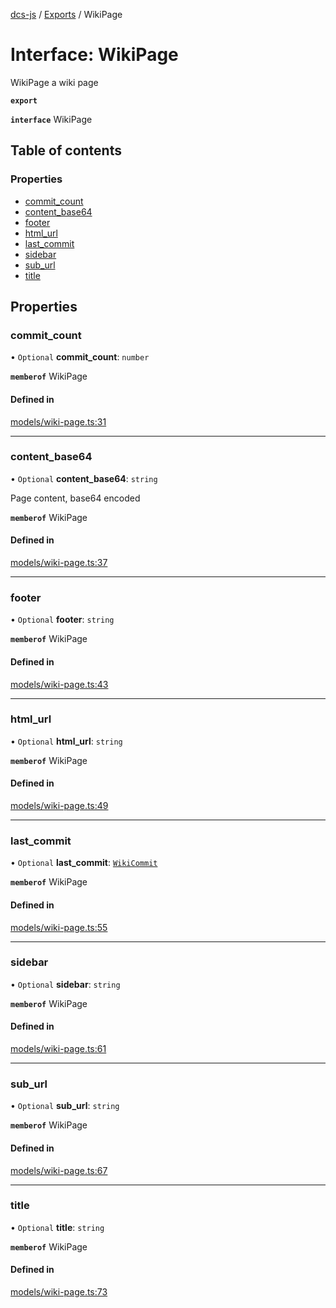 [dcs-js](../README.md) / [Exports](../modules.md) / WikiPage

# Interface: WikiPage

WikiPage a wiki page

**`export`**

**`interface`** WikiPage

## Table of contents

### Properties

- [commit\_count](WikiPage.md#commit_count)
- [content\_base64](WikiPage.md#content_base64)
- [footer](WikiPage.md#footer)
- [html\_url](WikiPage.md#html_url)
- [last\_commit](WikiPage.md#last_commit)
- [sidebar](WikiPage.md#sidebar)
- [sub\_url](WikiPage.md#sub_url)
- [title](WikiPage.md#title)

## Properties

### <a id="commit_count" name="commit_count"></a> commit\_count

• `Optional` **commit\_count**: `number`

**`memberof`** WikiPage

#### Defined in

[models/wiki-page.ts:31](https://github.com/unfoldingWord/dcs-js/blob/09d5a5e/models/wiki-page.ts#L31)

___

### <a id="content_base64" name="content_base64"></a> content\_base64

• `Optional` **content\_base64**: `string`

Page content, base64 encoded

**`memberof`** WikiPage

#### Defined in

[models/wiki-page.ts:37](https://github.com/unfoldingWord/dcs-js/blob/09d5a5e/models/wiki-page.ts#L37)

___

### <a id="footer" name="footer"></a> footer

• `Optional` **footer**: `string`

**`memberof`** WikiPage

#### Defined in

[models/wiki-page.ts:43](https://github.com/unfoldingWord/dcs-js/blob/09d5a5e/models/wiki-page.ts#L43)

___

### <a id="html_url" name="html_url"></a> html\_url

• `Optional` **html\_url**: `string`

**`memberof`** WikiPage

#### Defined in

[models/wiki-page.ts:49](https://github.com/unfoldingWord/dcs-js/blob/09d5a5e/models/wiki-page.ts#L49)

___

### <a id="last_commit" name="last_commit"></a> last\_commit

• `Optional` **last\_commit**: [`WikiCommit`](WikiCommit.md)

**`memberof`** WikiPage

#### Defined in

[models/wiki-page.ts:55](https://github.com/unfoldingWord/dcs-js/blob/09d5a5e/models/wiki-page.ts#L55)

___

### <a id="sidebar" name="sidebar"></a> sidebar

• `Optional` **sidebar**: `string`

**`memberof`** WikiPage

#### Defined in

[models/wiki-page.ts:61](https://github.com/unfoldingWord/dcs-js/blob/09d5a5e/models/wiki-page.ts#L61)

___

### <a id="sub_url" name="sub_url"></a> sub\_url

• `Optional` **sub\_url**: `string`

**`memberof`** WikiPage

#### Defined in

[models/wiki-page.ts:67](https://github.com/unfoldingWord/dcs-js/blob/09d5a5e/models/wiki-page.ts#L67)

___

### <a id="title" name="title"></a> title

• `Optional` **title**: `string`

**`memberof`** WikiPage

#### Defined in

[models/wiki-page.ts:73](https://github.com/unfoldingWord/dcs-js/blob/09d5a5e/models/wiki-page.ts#L73)
